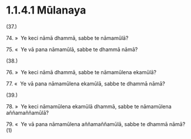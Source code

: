 

# 1.1.4.1 Mūlanaya





(37.)

74\. »  Ye keci nāmā dhammā, sabbe te nāmamūlā?

75\. «  Ye vā pana nāmamūlā, sabbe te dhammā nāmā?

(38.)

76\. »  Ye keci nāmā dhammā, sabbe te nāmamūlena ekamūlā?

77\. «  Ye vā pana nāmamūlena ekamūlā, sabbe te dhammā nāmā?

(39.)

78\. »  Ye keci nāmamūlena ekamūlā dhammā, sabbe te nāmamūlena aññamaññamūlā?

79\. «  Ye vā pana nāmamūlena aññamaññamūlā, sabbe te dhammā nāmā? (1)



